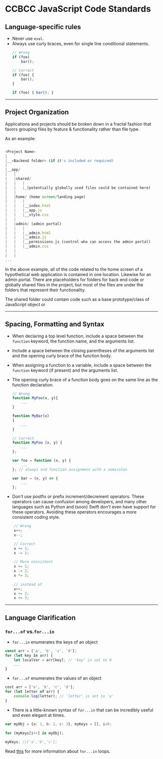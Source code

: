 # CCBCC JavaScript Code Standards

## Language-specific rules
* Never use `eval`.
* Always use curly braces, even for single line conditional statements.
	```javascript
	// Wrong
	if (foo) 
		bar();
	
	// Correct
	if (foo) {
		bar();
	}

	if (foo) { bar(); }
	```
---
## Project Organization
Applications and projects should be broken down in a fractal fashion that favors grouping files by feature & functionality rather than file type.

As an example:
```javascript

<Project Name>
|
|__<Backend folder> (if it's included or required)
|
|__app/
|	|
|	|shared/
|	|	|
|	|	|_(potentially globally used files could be contained here) 
|	|
|	|home/ (home screen/landing page)
|	|	|
|	|	|__index.html
|	|	|__app.js
|	|	|__style.css
|	|
|	|admin/ (admin portal)
|	|	|
|	|	|__admin.html
|	|	|__admin.js
|	|	|__permissions.js (control who can access the admin portal)
|	|	|__admin.css
|	|
|	|	
...
```
In the above example, all of the code related to the home screen of a hypothetical web application is contained in one location. Likewise for an admin portal. There are placeholders for folders for back end code or globally shared files in the project, but most of the files are under the folders that represent their functionality. 

The shared folder could contain code such as a base prototype/class of JavaScript object or 

---

## Spacing, Formatting and Syntax
* When declaring a top level function, include a space between the `function` keyword, the function name, and the arguments list.
* Include a space between the closing parentheses of the arguments list and the opening curly brace of the function body.
* When assigning a function to a variable, include a space between the `function` keyword (if present) and the arguments list.
* The opening curly brace of a function body goes on the same line as the function declaration. 
    ```javascript
	// Wrong
	function MyFoo(x, y){
		...	
	}

	function MyBar(x)
	{
		...
	}

	// Correct
	function MyFoo (x, y) {
		...
	};
	
	var foo = function (x, y) {
		...
	}; // always end function assignment with a semicolon

	var bar = (x, y) => {
		...
	};
	```

* Don't use postfix or prefix increment/decrement operators. These operators can cause confusion among developers, 
and many other languages such as Python and (soon) Swift don't even have support for these operators. Avoiding these 
operators encourages a more consistent coding style.
```javascript
	// Wrong 
	x++;
	x--;

	// Correct
	x += 1;
	x -= 1;
	
	// More consistent
	x += 1;
	x -= 2;
	x *= 3;
 
	// instead of
	x++;
	x += 2;
	x += 3;
```
--- 

## Language Clarification
### `for...of` vs.`for...in`
* `for...in` enumerates the keys of an object
```javascript
const arr = ['a', 'b', 'c', 'd'];
for (let key in arr) { 
	let localVar = arr[key]; // 'key' is set to 0
	...
}
```

* `for...of` enumerates the values of an object
```javascript
cost arr = ['a', 'b', 'c', 'd'];
for (let letter of arr) {
	console.log(letter); // 'letter' is set to 'a'
}
```
* There is a little-known syntax of `for...in` that can be incredibly useful and even elegant at times.
```javascript
var myObj = {a: 1, b: 2, c: 3}, myKeys = [], i=0;
 
for (myKeys[i++] in myObj);
 
myKeys; //['a','b','c'];
```
Read [this](https://javascriptweblog.wordpress.com/2011/01/04/exploring-javascript-for-in-loops/) for more information about `for...in` loops.